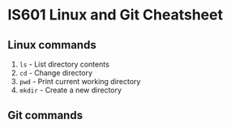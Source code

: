 # IS601 Linux and Git Cheatsheet


## Linux commands
1. `ls` - List directory contents
2. `cd` - Change directory
3. `pwd` - Print current working directory
4. `mkdir` - Create a new directory

## Git commands
